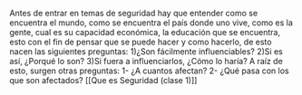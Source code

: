 Antes de entrar en temas de seguridad hay que entender como se encuentra el mundo, como se encuentra el país donde uno vive, como es la gente, cual es su capacidad económica, la educación que se encuentra, esto con el fin de pensar que se puede hacer y como hacerlo, de esto nacen las siguientes preguntas:
	1)¿Son fácilmente influenciables?
	2)Si es así, ¿Porqué lo son?
	3)Si fuera a influenciarlos, ¿Cómo lo haría?
A raíz de esto, surgen otras preguntas:
	1- ¿A cuantos afectan? 
	2- ¿Qué pasa con los que son afectados?
[[Que es Seguridad (clase 1)]]

